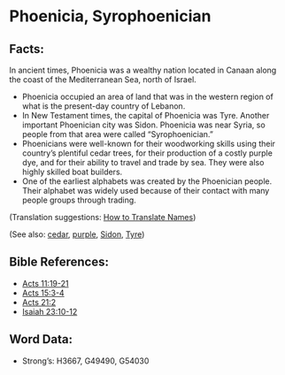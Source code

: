 # Phoenicia, Syrophoenician

## Facts:

In ancient times, Phoenicia was a wealthy nation located in Canaan along the coast of the Mediterranean Sea, north of Israel.

* Phoenicia occupied an area of land that was in the western region of what is the present-day country of Lebanon.
* In New Testament times, the capital of Phoenicia was Tyre. Another important Phoenician city was Sidon. Phoenicia was near Syria, so people from that area were called “Syrophoenician.”
* Phoenicians were well-known for their woodworking skills using their country’s plentiful cedar trees, for their production of a costly purple dye, and for their ability to travel and trade by sea. They were also highly skilled boat builders.
* One of the earliest alphabets was created by the Phoenician people. Their alphabet was widely used because of their contact with many people groups through trading.

(Translation suggestions: [How to Translate Names](rc://en/ta/man/translate/translate-names))

(See also: [cedar](../other/cedar.md), [purple](../other/purple.md), [Sidon](../names/sidon.md), [Tyre](../names/tyre.md))

## Bible References:

* [Acts 11:19-21](rc://en/tn/help/act/11/19)
* [Acts 15:3-4](rc://en/tn/help/act/15/03)
* [Acts 21:2](rc://en/tn/help/act/21/02)
* [Isaiah 23:10-12](rc://en/tn/help/isa/23/10)

## Word Data:

* Strong’s: H3667, G49490, G54030
